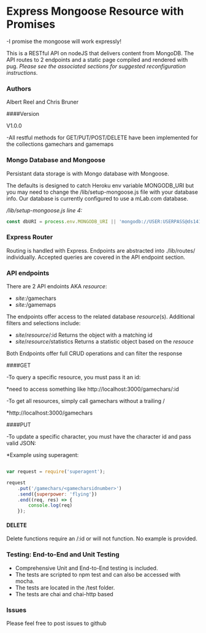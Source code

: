 # Express Mongoose Resource with Promises

-I promise the mongoose will work expressly!

This is a RESTful API on nodeJS that delivers content from MongoDB. The API routes to 2 endpoints and a static page compiled and rendered with pug. _Please see the associated sections for suggested reconfiguration instructions_.


### Authors

Albert Reel and Chris Bruner

####Version

V1.0.0

-All restful methods for GET/PUT/POST/DELETE have been implemented for the collections gamechars and gamemaps


### Mongo Database and Mongoose

Persistant data storage is with Mongo database with Mongoose. 

The defaults is designed to catch Heroku env variable MONGODB_URI but you may need to change the /lib/setup-mongoose.js file with your database info. Our database is currently configured to use a mLab.com database.

_/lib/setup-mongoose.js line 4:_
``` Javascript
const dbURI = process.env.MONGODB_URI || 'mongodb://USER:USERPASS@ds141937.mlab.com:41937/gamechars' || 'mongodb://localhost/gamechars'; pizza
```

### Express Router

Routing is handled with Express. Endpoints are abstracted into ./lib/routes/ individually. Accepted queries are covered in the API endpoint section.


### API endpoints

There are 2 API endoints AKA _resource_:
* _site:_/gamechars 
* _site:_/gamemaps


The endpoints offer access to the related database _resource_(s). Additional filters and selections include:

* _site_/_resource_/:id  Returns the object with a matching id
* _site_/_resource_/statistics Returns a statistic object based on the _resouce_


Both Endpoints offer full CRUD operations and can filter the response 


####GET

-To query a specific resource, you must pass it an id:

*need to access something like http://localhost:3000/gamechars/:id

-To get all resources, simply call gamechars without a trailing /

*http://localhost:3000/gamechars

####PUT

-To update a specific character, you must have the character id and pass valid JSON:

*Example using superagent:

```javascript

var request = require('superagent');

request
    .put('/gamechars/<gamecharsidnumber>')
    .send({superpower: 'flying'})
    .end((req, res) => {
        console.log(req)
    });
```

#### DELETE

Delete functions require an /:id or will not function. No example is provided. 

### Testing: End-to-End and Unit Testing

* Comprehensive Unit and End-to-End testing is included. 
* The tests are scripted to npm test and can also be accessed with mocha.
* The tests are located in the /test folder.
* The tests are chai and chai-http based


### Issues

Please feel free to post issues to github